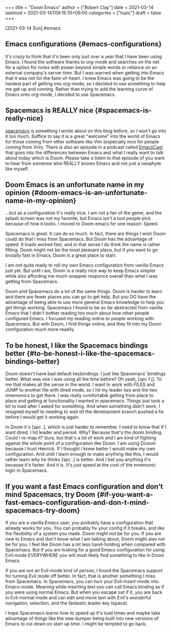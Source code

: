 +++
title = "Doom Emacs"
author = ["Robert Clay"]
date = 2021-03-14
lastmod = 2021-03-14T09:15:10+09:00
categories = ["topic"]
draft = false
+++

<span class="timestamp-wrapper"><span class="timestamp">[2021-03-14 Sun]</span></span>,#emacs


## Emacs configurations {#emacs-configurations}

It's crazy to think that it's been only just over a year that I have been using
Emacs. I found the software thanks to org-mode and searches on the net for a
option for notes with power beyond simple words or reliance on an external
company's server time. But I was warned when getting into Emacs that it was not
for the faint-of-heart. I knew Emacs was going to be the hardest part of getting
into org-mode, so I decided to use something to help me get up and running.
Rather than trying to add the learning curve of Emacs onto org-mode, I decided
to use Spacemacs.


## Spacemacs is REALLY nice {#spacemacs-is-really-nice}

[spacemacs](<https://www.spacemacs.org/>) is something I wrote about on this blog
before, so I won't go into it too much. Suffice to say it is a great "welcome"
into the world of Emacs for those coming from other software like Vim
(especially nice for people coming from Vim). There is also an episode in a
podcast called [EmacsCast](<https://emacscast.org/episode%5F4/>) that goes into the
differences between Emacs and what I really want to talk about today which is
Doom. Please take a listen to that episode of you want to hear from someone who
REALLY knows Emacs and not just a neophyte like myself.


## Doom Emacs is an unfortunate name in my opinion {#doom-emacs-is-an-unfortunate-name-in-my-opinion}

...but as a configuration it's really nice. I am not a fan of the game, and the
splash screen was not my favorite, but Emacs isn't a tool people pick because of
how it looks. I moved to Doom emacs for one reason: Speed.

Spacemacs is great. It can do so much. In fact, there are things I wish Doom
could do that I miss from Spacemacs. But Doom has the advantage of speed. It
loads wicked fast, and in that sense I do think the name is rather fitting. Doom
might not be the most pleasant place, but if you want to go brutally fast in
Emacs, Doom is a great place to start.

I am not quite ready to roll my own Emacs configuration from vanilla Emacs just
yet. But until I am, Doom is a really nice way to keep Emacs simpler while also
affording me much snappier responce overall than what I was getting from
Spacemacs.

Doom and Spacemacs do a lot of the same things. Doom is harder to learn and
there are fewer places you can go to get help. But you DO have the advantage of
being able to use more general Emacs knowledge to help you get things working.
Spacemacs I found to be so far abstracted from vanilla Emacs that I didn't
bother reading too much about how other people configured Emacs. I focused my
reading online to people working with Spacemacs. But with Doom, I find things
online, and they fit into my Doom configuration much more readily.


## To be honest, I like the Spacemacs bindings better {#to-be-honest-i-like-the-spacemacs-bindings-better}

Doom doesn't have bad default keybindings. I just like Spacemacs' bindings
better. What was one I was using all the time before? Oh yeah, [spc f j]. To me
that makes all the sense in the world. I want to work with FILES and JUMP to
another file with dired mode, so I hit my leader key and the two mnemonics to get
there. I was really comfortable getting from place to place and getting at
functionality I wanted in spacemacs. Things just took a bit to load after I
asked for something. And when something didn't work, I resigned myself to
needing to wait till the development branch pushed a fix before I would get it
working again.

In Doom it's [spc .], which is just harder to remember. I need to know that if I
want dired, I hit leader and period. Why? Because that's the doom binding. Could
I re-map it? Sure, but that's a lot of work and I am kind of fighting against
the whole point of a configuration like Doom. I am using Dooom because I trust
Henrick. If I thought I knew better I would make my own configuration. And until
I learn enough to make anything like this, I would rather learn why he thinks
[spc .] is better. And I bet you anything it's because it's faster. And it is.
It's just speed at the cost of the mnemonic logic in Spacemacs.


## If you want a fast Emacs configuration and don't mind Spacemacs, try Doom {#if-you-want-a-fast-emacs-configuration-and-don-t-mind-spacemacs-try-doom}

If you are a vanilla Emacs user, you probably have a configuration that already
works for you. You can probably fix your config if it breaks, and like the
flexibility of a system you made. Doom might not be for you. If you are new to
Emacs and don't know what I am talking about, Doom might also not be for you. I
feel like Doom has a lot less hand-holding when compared with Spacemacs. But if
you are looking for a good Emacs configuration for using Evil-mode EVERYWHERE
you will most likely find something to like in Doom Emacs.

If you are not an Evil-mode kind of person, I found the Spacemacs support for
turning Evil mode off better. In fact, that is another something I miss from
Spacemacs. In Spacemacs, you can turn your Evil-insert-mode into Emacs-mode.
Meaning while inserting text you can call Emacs binding as if you were using
normal Emacs. But when you escape out if it, you are back in Evil-normal mode
and can edit and move text with Evil's wonderful navigation, selection, and the
fantastic leader key (space).

I hope Spacemacs learns how to speed up it's load times and maybe take advantage
of things like the new dumper being built into new versions of Emacs to cut down
on start up time. I might be tempted to go back.
